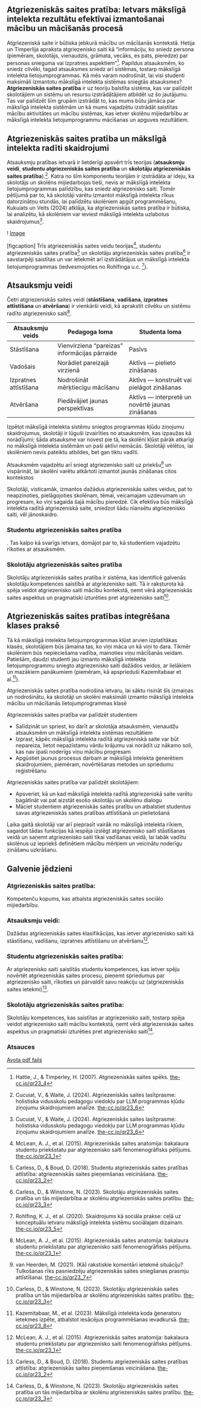 ## **Atgriezeniskās saites pratība:** Ietvars mākslīgā intelekta rezultātu efektīvai izmantošanai mācību un mācīšanās procesā

Atgriezeniskā saite ir būtiska jebkurā mācību un mācīšanās kontekstā. Hetija un Timperlija apraksta atgriezenisko saiti kā “informāciju, ko sniedz persona (piemēram, skolotājs, vienaudzis, grāmata, vecāks, es pats, pieredze) par personas snieguma vai izpratnes aspektiem”[^4]. Papildus atsauksmēm, ko sniedz cilvēki, tagad atsauksmes sniedz arī sistēmas, tostarp mākslīgā intelekta lietojumprogrammas. Kā mēs varam nodrošināt, lai visi studenti maksimāli izmantotu mākslīgā intelekta sistēmas sniegtās atsauksmes? **Atgriezeniskās saites pratība** ir uz teoriju balstīta sistēma, kas var palīdzēt skolotājiem un sistēmu un resursu izstrādātājiem atbildēt uz šo jautājumu. Tas var palīdzēt šīm grupām izstrādāt to, kas mums būtu jāmāca par mākslīgā intelekta sistēmām un kā mums vajadzētu izstrādāt saistītas mācību aktivitātes un mācību sistēmas, kas ietver skolēnu mijiedarbību ar mākslīgā intelekta lietojumprogrammu mācīšanas un apguves rezultātiem.

## Atgriezeniskās saites pratība un mākslīgā intelekta radīti skaidrojumi

Atsauksmju pratības ietvarā ir lietderīgi apsvērt trīs teorijas (**atsauksmju veidi**, **studentu atgriezeniskās saites pratība** un **skolotāju atgriezeniskās saites pratība**).[^6]. Katra no šīm komponentu teorijām ir izstrādāta ar ideju, ka skolotājs un skolēns mijiedarbojas tieši, nevis ar mākslīgā intelekta lietojumprogrammas palīdzību, kas sniedz atgriezenisko saiti. Tomēr pētījumā par to, kā skolotāji varētu izmantot mākslīgā intelekta rīkus datorzinātņu stundās, lai palīdzētu skolēniem apgūt programmēšanu, Kukuiats un Veits (2024) atklāja, ka atgriezeniskās saites pratība ir būtiska, lai analizētu, kā skolēniem var ieviest mākslīgā intelekta uzlabotus skaidrojumus[^6].

! [Image ](Attēls)

\[figcaption] Trīs atgriezeniskās saites veidu teorijas[^1], studentu atgriezeniskās saites pratība[^2] un skolotāju atgriezeniskās saites pratība[^3] ir savstarpēji saistītas un var ietekmēt arī izstrādātājus un mākslīgā intelekta lietojumprogrammas (iedvesmojoties no Rohlfinga u.c. [^5]).

## Atsauksmju veidi

Četri atgriezeniskās saites veidi (**stāstīšana**, **vadīšana**, **izpratnes attīstīšana** un **atvēršana**) ir vienkārši veidi, kā aprakstīt cilvēku un sistēmu radīto atgriezenisko saiti[^1].

| Atsauksmju veids      | Pedagoga loma                                 | Studenta loma                                   |
| --------------------- | --------------------------------------------- | ----------------------------------------------- |
| Stāstīšana            | Vienvirziena “pareizas” informācijas pārraide | Pasīvs                                          |
| Vadošais              | Norādiet pareizajā virzienā                   | Aktīvs — pielieto zināšanas                     |
| Izpratnes attīstīšana | Nodrošināt mērķtiecīgu mācīšanu               | Aktīvs — konstruēt vai pielāgot zināšanas       |
| Atvēršana             | Piedāvājiet jaunas perspektīvas               | Aktīvs — interpretē un novērtē jaunas zināšanas |

Izpētot mākslīgā intelekta sistēmu sniegtos programmas kļūdu ziņojumu skaidrojumus, skolotāji ir lūguši izvairīties no atsauksmēm, kas izpaužas kā norādījumi; šāda atsauksme var novest pie tā, ka skolēni kļūst pārāk atkarīgi no mākslīgā intelekta sistēmām un paši aktīvi nemācās. Skolotāji vēlētos, lai skolēniem nevis pateiktu atbildes, bet gan tiktu vadīti.

Atsauksmēm vajadzētu arī sniegt atgriezenisko saiti uz priekšu[^7] un vispārināt, lai skolēni varētu atkārtoti izmantot jaunās zināšanas citos kontekstos

Skolotāji, visticamāk, izmantos dažādus atgriezeniskās saites veidus, pat to neapzinoties, pielāgojoties skolēnam, tēmai, veicamajam uzdevumam un progresam, ko viņi sagaida šajā mācību pieredzē. Cik efektīva būs mākslīgā intelekta radītā atgriezeniskā saite, sniedzot šādu niansētu atgriezenisko saiti, vēl jānoskaidro.

### Studentu atgriezeniskās saites pratība

. Tas kalpo kā svarīgs ietvars, domājot par to, kā studentiem vajadzētu rīkoties ar atsauksmēm.

### Skolotāju atgriezeniskās saites pratība

Skolotāju atgriezeniskās saites pratība ir sistēma, kas identificē galvenās skolotāju kompetences saistībā ar atgriezenisko saiti. Tā ir raksturota kā spēja veidot atgriezenisko saiti mācību kontekstā, ņemt vērā atgriezeniskās saites aspektus un pragmatiski izturēties pret atgriezenisko saiti[^3].

## Atgriezeniskās saites pratības integrēšana klases praksē

Tā kā mākslīgā intelekta lietojumprogrammas kļūst arvien izplatītākas klasēs, skolotājiem būs jāmaina tas, ko viņi māca un kā viņi to dara. Tikmēr skolēniem būs nepieciešama vadība, mainoties viņu mācīšanās veidam. Patiešām, daudzi studenti jau izmanto mākslīgā intelekta lietojumprogrammu sniegto atgriezenisko saiti dažādos veidos, ar lielākiem un mazākiem panākumiem (piemēram, kā apsprieduši Kazemitabaar et al.[^8]).

Atgriezeniskās saites pratība nodrošina ietvaru, lai sāktu risināt šīs izmaiņas un nodrošinātu, ka skolotāji un skolēni maksimāli izmanto mākslīgā intelekta mācību un mācīšanās lietojumprogrammas klasē

Atgriezeniskās saites pratība var palīdzēt studentiem

- Salīdzināt un spriest, ko darīt ar skolotāja atsauksmēm, vienaudžu atsauksmēm un mākslīgā intelekta sistēmas rezultātiem
- Izprast, kāpēc mākslīgā intelekta radītā atgriezeniskā saite var būt nepareiza, lietot nepazīstamu vārdu krājumu vai norādīt uz nākamo soli, kas nav īpaši noderīgs viņu mācību progresam
- Apgūstiet jaunus procesus darbam ar mākslīgā intelekta ģenerētiem skaidrojumiem, piemēram, novērtēšanas metodes un spriedumu reģistrēšanu

Atgriezeniskās saites pratība var palīdzēt skolotājiem:

- Apsveriet, kā un kad mākslīgā intelekta radītā atgriezeniskā saite varētu bagātināt vai pat aizstāt esošo skolotāju un skolēnu dialogu
- Māciet studentiem atgriezeniskās saites pratību un atbalstiet studentus savas atgriezeniskās saites pratības attīstīšanā un pielietošanā

Laika gaitā skolotāji var arī pieprasīt vairāk no mākslīgā intelekta rīkiem, sagaidot tādas funkcijas kā iespēja izslēgt atgriezenisko saiti stāstīšanas veidā un saņemt atgriezenisko saiti tikai vadīšanas veidā, lai labāk vadītu skolēnus uz iepriekš definētiem mācību mērķiem un veicinātu noderīgu zināšanu uzkrāšanu.

## Galvenie jēdzieni

### Atgriezeniskās saites pratība:

Kompetenču kopums, kas atbalsta atgriezeniskās saites sociālo mijiedarbību.

### Atsauksmju veidi:

Dažādas atgriezeniskās saites klasifikācijas, kas ietver atgriezenisko saiti kā stāstīšanu, vadīšanu, izpratnes attīstīšanu un atvēršanu[^1].

### Studentu atgriezeniskās saites pratība:

Ar atgriezenisko saiti saistītās studentu kompetences, kas ietver spēju novērtēt atgriezeniskās saites procesu, pieņemt spriedumus par atgriezenisko saiti, rīkoties un pārvaldīt savu reakciju uz (atgriezeniskās saites ietekmi)[^2].

### Skolotāju atgriezeniskās saites pratība:

Skolotāju kompetences, kas saistītas ar atgriezenisko saiti, tostarp spēja veidot atgriezenisko saiti mācību kontekstā, ņemt vērā atgriezeniskās saites aspektus un pragmatiski izturēties pret atgriezenisko saiti[^3].

### Atsauces

[^1]: McLean, A. J., et al. (2015). Atgriezeniskās saites anatomija: bakalaura studentu priekšstatu par atgriezenisko saiti fenomenogrāfisks pētījums. [the-cc.io/qr23\_1](the-cc.io/qr23_1)

[^2]: Carless, D., & Boud, D. (2018). Studentu atgriezeniskās saites pratības attīstība: atgriezeniskās saites pieņemšanas veicināšana. [the-cc.io/qr23\_2](the-cc.io/qr23_2)

[^3]: Carless, D., & Winstone, N. (2023). Skolotāju atgriezeniskās saites pratība un tās mijiedarbība ar skolēnu atgriezeniskās saites pratību. [the-cc.io/qr23\_3](the-cc.io/qr23_3)

[^4]: Hattie, J., & Timperley, H. (2007). Atgriezeniskās saites spēks. [the-cc.io/qr23\_4](the-cc.io/qr23_4)

[^5]: Rohlfing, K. J., et al. (2020). Skaidrojums kā sociāla prakse: ceļā uz konceptuālu ietvaru mākslīgā intelekta sistēmu sociālajam dizainam. [the-cc.io/qr23\_5](the-cc.io/qr23_5)

[^6]: Cucuiat, V., & Waite, J. (2024). Atgriezeniskās saites lasītprasme: holistiska vidusskolu pedagogu viedokļu par LLM programmas kļūdu ziņojumu skaidrojumiem analīze. [the-cc.io/qr23\_6](the-cc.io/qr23_6)

[^7]: van Heerden, M. (2021). (Kā) rakstiskie komentāri ietekmē situāciju? Tulkošanas rīks pasniedzēju atgriezeniskās saites sniegšanas prasmju attīstīšanai. [the-cc.io/qr23\_7](the-cc.io/qr23_7)

[^8]: Kazemitabaar, M., et al. (2023). Mākslīgā intelekta koda ģeneratoru ietekmes izpēte, atbalstot iesācējus programmēšanas ievadkursā. [the-cc.io/qr23\_8](the-cc.io/qr23_8)

[Avota pdf fails](https://static.raspberrypi.org/files/curriculum/quickreads/23-Pedagogy_Summary_Feedback_Literacy_2025.pdf)
